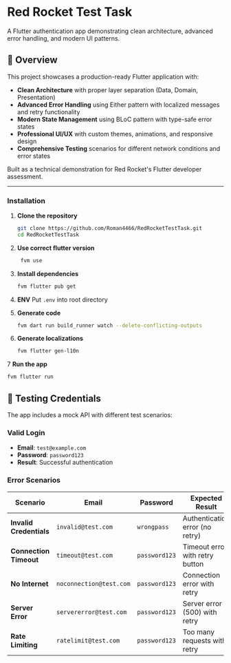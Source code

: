# Red Rocket Test Task

A Flutter authentication app demonstrating clean architecture, advanced error handling, and modern UI patterns.

## 📱 Overview

This project showcases a production-ready Flutter application with:
- **Clean Architecture** with proper layer separation (Data, Domain, Presentation)
- **Advanced Error Handling** using Either pattern with localized messages and retry functionality
- **Modern State Management** using BLoC pattern with type-safe error states
- **Professional UI/UX** with custom themes, animations, and responsive design
- **Comprehensive Testing** scenarios for different network conditions and error states

Built as a technical demonstration for Red Rocket's Flutter developer assessment.

---

### Installation

1. **Clone the repository**
   ```bash
   git clone https://github.com/Roman4466/RedRocketTestTask.git
   cd RedRocketTestTask
   ```

2. **Use correct flutter version**
   ```bash
    fvm use
   ```

3. **Install dependencies**
   ```bash
   fvm flutter pub get
   ```
   
4. **ENV**
   Put `.env` into root directory

5. **Generate code**
   ```bash
   fvm dart run build_runner watch --delete-conflicting-outputs
   ```

6. **Generate localizations**
   ```bash
   fvm flutter gen-l10n
   ```

7 **Run the app**
   ```bash
   fvm flutter run
   ```

## 🧪 Testing Credentials

The app includes a mock API with different test scenarios:

### **Valid Login**
- **Email**: `test@example.com`
- **Password**: `password123`
- **Result**: Successful authentication

### **Error Scenarios**

| Scenario | Email | Password | Expected Result |
|----------|-------|----------|-----------------|
| **Invalid Credentials** | `invalid@test.com` | `wrongpass` | Authentication error (no retry) |
| **Connection Timeout** | `timeout@test.com` | `password123` | Timeout error with retry button |
| **No Internet** | `noconnection@test.com` | `password123` | Connection error with retry |
| **Server Error** | `servererror@test.com` | `password123` | Server error (500) with retry |
| **Rate Limiting** | `ratelimit@test.com` | `password123` | Too many requests with retry |
